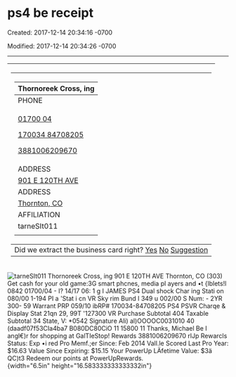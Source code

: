 # ps4 be receipt

Created: 2017-12-14 20:34:16 -0700

Modified: 2017-12-14 20:34:26 -0700

---

<table>
<colgroup>
<col style="width: 100%" />
</colgroup>
<thead>
<tr class="header">
<th><table>
<colgroup>
<col style="width: 100%" />
</colgroup>
<thead>
<tr class="header">
<th><table>
<colgroup>
<col style="width: 100%" />
</colgroup>
<thead>
<tr class="header">
<th>Thornoreek Cross, ing</th>
</tr>
</thead>
<tbody>
<tr class="odd">
<td>PHONE</td>
</tr>
<tr class="even">
<td><p><a href="tel:0170004">01700 04</a></p>
<p><a href="tel:17003484708205">170034 84708205</a></p>
<p><a href="tel:3881006209670">3881006209670</a></p></td>
</tr>
<tr class="odd">
<td>ADDRESS</td>
</tr>
<tr class="even">
<td><a href="https://www.bing.com/maps/?where1=901+E+120TH+AVE">901 E 120TH AVE</a></td>
</tr>
<tr class="odd">
<td>ADDRESS</td>
</tr>
<tr class="even">
<td><a href="https://www.bing.com/maps/?where1=Thornton%2c+CO">Thornton, CO</a></td>
</tr>
<tr class="odd">
<td>AFFILIATION</td>
</tr>
<tr class="even">
<td>tarneSIt011</td>
</tr>
<tr class="odd">
<td></td>
</tr>
</tbody>
</table></th>
</tr>
</thead>
<tbody>
<tr class="odd">
<td>Did we extract the business card right? <a href="https://www.onenote.com/feedback/?Lcid=en-us&amp;usid=7c62e60b-4c51-4d66-b038-643d95b52474&amp;LogCategory=OneNoteAugmentationService_BizcardExtractor&amp;PageId=&amp;UserString=ORGID-100300009E2DFDAC&amp;FeedbackType=Smile">Yes</a> <a href="https://www.onenote.com/feedback/?Lcid=en-us&amp;usid=7c62e60b-4c51-4d66-b038-643d95b52474&amp;LogCategory=OneNoteAugmentationService_BizcardExtractor&amp;PageId=&amp;UserString=ORGID-100300009E2DFDAC&amp;FeedbackType=Frown">No</a> <a href="https://www.onenote.com/feedback/?Lcid=en-us&amp;usid=7c62e60b-4c51-4d66-b038-643d95b52474&amp;LogCategory=OneNoteAugmentationService_BizcardExtractor&amp;PageId=&amp;UserString=ORGID-100300009E2DFDAC&amp;FeedbackType=Idea">Suggestion</a></td>
</tr>
</tbody>
</table></th>
</tr>
</thead>
<tbody>
</tbody>
</table>

![tarneSIt011 Thornoreek Cross, ing 901 E 120TH AVE Thornton, CO (303) Get cash for your old game:3G smart phcnes, media pl ayers and •t {lblets!l 0842 01700/04 - I? 14/17 06: 1 g I JAMES PS4 Dual shock Char ing Stati on 080/00 1-194 PI a 'Stat i cn VR Sky rim Bund I 349 u 002/00 S Num: - 2YR $300-$ 59 Warrant PRP 059/10 ibRP# 170034-84708205 PS4 PSVR Charqe & Display Stat 21qn 29, 99T '127300 VR Purchase Subtotal 404 Taxable Subtotal 34 State, V: *0542 Signature Ali) al)OOOOC0031010 40 (daadf07f53CIa4ba7 B080DC80CiO 11 15800 11 Thanks, Michael Be I angl€)r for shopping at GalTIeStop! Rewards 3881006209670 rlJp Rewarcls Status: Exp •i red Pro Memf.;er Since: Feb 2014 Vall.le Scored Last Pro Year: $16.63 Value Since Expiring: $15.15 Your PowerUp LÄfetime Value: $3ä QC)t3 Redeem our points at PowerUpRewards.](../media/Pages-ps4-be-receipt-image1.jpg){width="6.5in" height="16.583333333333332in"}
